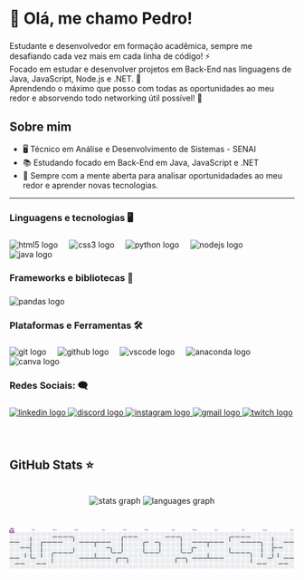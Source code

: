 # 👑 Olá, me chamo Pedro!

###

<p align="left">Estudante e desenvolvedor em formação acadêmica, sempre me desafiando cada vez mais em cada linha de código! ⚡<br>
Focado em estudar e desenvolver projetos em Back-End nas linguagens de Java, JavaScript, Node.js e .NET. 🎯<br>
Aprendendo o máximo que posso com todas as oportunidades ao meu redor e absorvendo todo networking útil possível! 🧠<br>
</p>

## Sobre mim

 - 🖥 Técnico em Análise e Desenvolvimento de Sistemas - SENAI <br>
 - 📚 Estudando focado em Back-End em Java, JavaScript e .NET <br>
 - 💭 Sempre com a mente aberta para analisar oportunidadades ao meu redor e aprender novas tecnologias.
_________

<p align="left"></p>

###

<h3 align="left">Linguagens e tecnologias 🖥</h3>

###

<div align="left">
  <img src="https://cdn.jsdelivr.net/gh/devicons/devicon/icons/html5/html5-original.svg" height="40" alt="html5 logo"  />
  <img width="12" />
  <img src="https://cdn.jsdelivr.net/gh/devicons/devicon/icons/css3/css3-original.svg" height="40" alt="css3 logo"  />
  <img width="12" />
  <img src="https://cdn.jsdelivr.net/gh/devicons/devicon/icons/python/python-original.svg" height="40" alt="python logo"  />
  <img width="12" />
  <img src="https://cdn.jsdelivr.net/gh/devicons/devicon/icons/nodejs/nodejs-original.svg" height="40" alt="nodejs logo"  />
  <img width="12" />
  <img src="https://cdn.jsdelivr.net/gh/devicons/devicon/icons/java/java-original.svg" height="40" alt="java logo"  />
</div>

###

<h3 align="left">Frameworks e bibliotecas 🚀</h3>

###

<div align="left">
  <img src="https://cdn.jsdelivr.net/gh/devicons/devicon/icons/pandas/pandas-original.svg" height="40" alt="pandas logo"  />
</div>

###

<h3 align="left">Plataformas e Ferramentas 🛠</h3>

###

<div align="left">
  <img src="https://cdn.jsdelivr.net/gh/devicons/devicon/icons/git/git-original.svg" height="40" alt="git logo"  />
  <img width="12" />
  <img src="https://cdn.jsdelivr.net/gh/devicons/devicon/icons/github/github-original.svg" height="40" alt="github logo"  />
  <img width="12" />
  <img src="https://cdn.jsdelivr.net/gh/devicons/devicon/icons/vscode/vscode-original.svg" height="40" alt="vscode logo"  />
  <img width="12" />
  <img src="https://cdn.jsdelivr.net/gh/devicons/devicon/icons/anaconda/anaconda-original.svg" height="40" alt="anaconda logo"  />
  <img width="12" />
  <img src="https://cdn.jsdelivr.net/gh/devicons/devicon/icons/canva/canva-original.svg" height="40" alt="canva logo"  />
</div>

###

<h3 align="left">Redes Sociais: 🗨</h3>

###

<div align="left">
  <a href="https://www.linkedin.com/in/pdsantosdev/" target="_blank">
    <img src="https://raw.githubusercontent.com/maurodesouza/profile-readme-generator/master/src/assets/icons/social/linkedin/default.svg" width="52" height="40" alt="linkedin logo"  />
  </a>
  <a href="Perfil no Discord: santosxis" target="_blank">
    <img src="https://raw.githubusercontent.com/maurodesouza/profile-readme-generator/master/src/assets/icons/social/discord/default.svg" width="52" height="40" alt="discord logo"  />
  </a>
  <a href="www.instagram.com/pdsantosx" target="_blank">
    <img src="https://raw.githubusercontent.com/maurodesouza/profile-readme-generator/master/src/assets/icons/social/instagram/default.svg" width="52" height="40" alt="instagram logo"  />
  </a>
  <a href="pd.santos.profissional@gmail.com" target="_blank">
    <img src="https://raw.githubusercontent.com/maurodesouza/profile-readme-generator/master/src/assets/icons/social/gmail/default.svg" width="52" height="40" alt="gmail logo"  />
  </a>
  <a href="https://www.twitch.tv/iamsantosx" target="_blank">
    <img src="https://raw.githubusercontent.com/maurodesouza/profile-readme-generator/master/src/assets/icons/social/twitch/default.svg" width="52" height="40" alt="twitch logo"  />
  </a>
</div>

###
<br>

## GitHub Stats ⭐
<br>
<div align="center">
  <img src="https://github-readme-stats.vercel.app/api?username=pdsantosx&hide_title=false&hide_rank=false&show_icons=true&include_all_commits=true&count_private=true&disable_animations=false&theme=dark&locale=pt-br&hide_border=false&order=1" height="150" alt="stats graph"  />
  <img src="https://github-readme-stats.vercel.app/api/top-langs?username=pdsantosx&locale=pt-br&hide_title=false&layout=compact&card_width=320&langs_count=5&theme=dark&hide_border=false&order=2&custom_title=Linguagens%20utilizadas" height="150" alt="languages graph"  />
</div>

###
<br>

<picture>
  <source media="(prefers-color-scheme: dark)" srcset="https://raw.githubusercontent.com/pdsantosx/pdsantosx/output/pacman-contribution-graph-dark.svg">
  <source media="(prefers-color-scheme: light)" srcset="https://raw.githubusercontent.com/pdsantosx/pdsantosx/output/pacman-contribution-graph.svg">
  <img alt="pacman contribution graph" src="https://raw.githubusercontent.com/pdsantosx/pdsantosx/output/pacman-contribution-graph.svg">
</picture>

###
